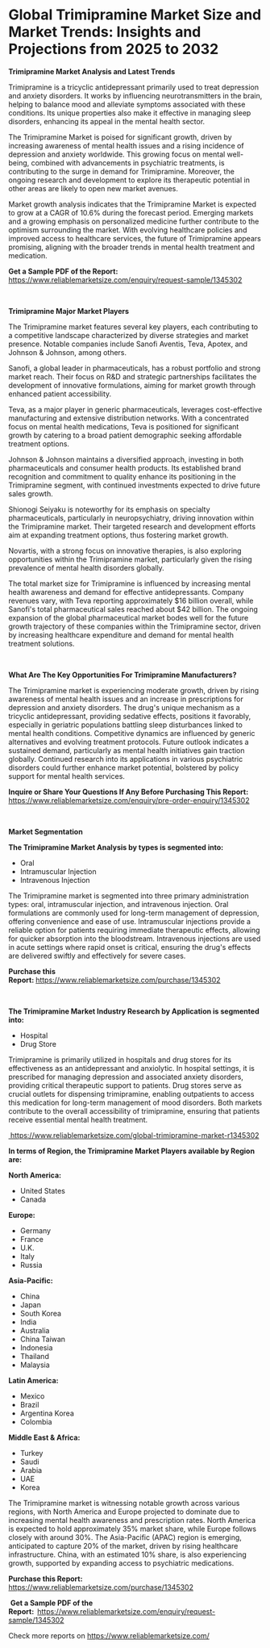 <p><h1>Global Trimipramine Market Size and Market Trends: Insights and Projections from 2025 to 2032</h1></p><p><strong>Trimipramine Market Analysis and Latest Trends</strong></p>
<p><p>Trimipramine is a tricyclic antidepressant primarily used to treat depression and anxiety disorders. It works by influencing neurotransmitters in the brain, helping to balance mood and alleviate symptoms associated with these conditions. Its unique properties also make it effective in managing sleep disorders, enhancing its appeal in the mental health sector.</p><p>The Trimipramine Market is poised for significant growth, driven by increasing awareness of mental health issues and a rising incidence of depression and anxiety worldwide. This growing focus on mental well-being, combined with advancements in psychiatric treatments, is contributing to the surge in demand for Trimipramine. Moreover, the ongoing research and development to explore its therapeutic potential in other areas are likely to open new market avenues.</p><p>Market growth analysis indicates that the Trimipramine Market is expected to grow at a CAGR of 10.6% during the forecast period. Emerging markets and a growing emphasis on personalized medicine further contribute to the optimism surrounding the market. With evolving healthcare policies and improved access to healthcare services, the future of Trimipramine appears promising, aligning with the broader trends in mental health treatment and medication.</p></p>
<p><strong>Get a Sample PDF of the Report:&nbsp;</strong> <a href="https://www.reliablemarketsize.com/enquiry/request-sample/1345302?utm_campaign=2450&utm_medium=2&utm_source=Github&utm_content=ia&utm_term=08032025&utm_id=trimipramine">https://www.reliablemarketsize.com/enquiry/request-sample/1345302</a></p>
<p>&nbsp;</p>
<p><strong>Trimipramine Major Market Players</strong></p>
<p><p>The Trimipramine market features several key players, each contributing to a competitive landscape characterized by diverse strategies and market presence. Notable companies include Sanofi Aventis, Teva, Apotex, and Johnson & Johnson, among others.</p><p>Sanofi, a global leader in pharmaceuticals, has a robust portfolio and strong market reach. Their focus on R&D and strategic partnerships facilitates the development of innovative formulations, aiming for market growth through enhanced patient accessibility.</p><p>Teva, as a major player in generic pharmaceuticals, leverages cost-effective manufacturing and extensive distribution networks. With a concentrated focus on mental health medications, Teva is positioned for significant growth by catering to a broad patient demographic seeking affordable treatment options.</p><p>Johnson & Johnson maintains a diversified approach, investing in both pharmaceuticals and consumer health products. Its established brand recognition and commitment to quality enhance its positioning in the Trimipramine segment, with continued investments expected to drive future sales growth.</p><p>Shionogi Seiyaku is noteworthy for its emphasis on specialty pharmaceuticals, particularly in neuropsychiatry, driving innovation within the Trimipramine market. Their targeted research and development efforts aim at expanding treatment options, thus fostering market growth.</p><p>Novartis, with a strong focus on innovative therapies, is also exploring opportunities within the Trimipramine market, particularly given the rising prevalence of mental health disorders globally.</p><p>The total market size for Trimipramine is influenced by increasing mental health awareness and demand for effective antidepressants. Company revenues vary, with Teva reporting approximately $16 billion overall, while Sanofi's total pharmaceutical sales reached about $42 billion. The ongoing expansion of the global pharmaceutical market bodes well for the future growth trajectory of these companies within the Trimipramine sector, driven by increasing healthcare expenditure and demand for mental health treatment solutions.</p></p>
<p>&nbsp;</p>
<p><strong>What Are The Key Opportunities For Trimipramine Manufacturers?</strong></p>
<p><p>The Trimipramine market is experiencing moderate growth, driven by rising awareness of mental health issues and an increase in prescriptions for depression and anxiety disorders. The drug's unique mechanism as a tricyclic antidepressant, providing sedative effects, positions it favorably, especially in geriatric populations battling sleep disturbances linked to mental health conditions. Competitive dynamics are influenced by generic alternatives and evolving treatment protocols. Future outlook indicates a sustained demand, particularly as mental health initiatives gain traction globally. Continued research into its applications in various psychiatric disorders could further enhance market potential, bolstered by policy support for mental health services.</p></p>
<p><strong>Inquire or Share Your Questions If Any Before Purchasing This Report:</strong> <a href="https://www.reliablemarketsize.com/enquiry/pre-order-enquiry/1345302?utm_campaign=2450&utm_medium=2&utm_source=Github&utm_content=ia&utm_term=08032025&utm_id=trimipramine">https://www.reliablemarketsize.com/enquiry/pre-order-enquiry/1345302</a></p>
<p>&nbsp;</p>
<p><strong>Market Segmentation</strong></p>
<p><strong>The Trimipramine Market Analysis by types is segmented into:</strong></p>
<p><ul><li>Oral</li><li>Intramuscular Injection</li><li>Intravenous Injection</li></ul></p>
<p><p>The Trimipramine market is segmented into three primary administration types: oral, intramuscular injection, and intravenous injection. Oral formulations are commonly used for long-term management of depression, offering convenience and ease of use. Intramuscular injections provide a reliable option for patients requiring immediate therapeutic effects, allowing for quicker absorption into the bloodstream. Intravenous injections are used in acute settings where rapid onset is critical, ensuring the drug's effects are delivered swiftly and effectively for severe cases.</p></p>
<p><strong>Purchase this Report:&nbsp;</strong><a href="https://www.reliablemarketsize.com/purchase/1345302?utm_campaign=2450&utm_medium=2&utm_source=Github&utm_content=ia&utm_term=08032025&utm_id=trimipramine">https://www.reliablemarketsize.com/purchase/1345302</a></p>
<p>&nbsp;</p>
<p><strong>The Trimipramine Market Industry Research by Application is segmented into:</strong></p>
<p><ul><li>Hospital</li><li>Drug Store</li></ul></p>
<p><p>Trimipramine is primarily utilized in hospitals and drug stores for its effectiveness as an antidepressant and anxiolytic. In hospital settings, it is prescribed for managing depression and associated anxiety disorders, providing critical therapeutic support to patients. Drug stores serve as crucial outlets for dispensing trimipramine, enabling outpatients to access this medication for long-term management of mood disorders. Both markets contribute to the overall accessibility of trimipramine, ensuring that patients receive essential mental health treatment.</p></p>
<p><a href="https://www.reliablemarketsize.com/global-trimipramine-market-r1345302?utm_campaign=2450&utm_medium=2&utm_source=Github&utm_content=ia&utm_term=08032025&utm_id=trimipramine">&nbsp;https://www.reliablemarketsize.com/global-trimipramine-market-r1345302</a></p>
<p><strong>In terms of Region, the Trimipramine Market Players available by Region are:</strong></p>
<p>
    <p> <strong> North America: </strong>
        <ul>
            <li>United States</li>
            <li>Canada</li>
        </ul>
        </p> 
    <p> <strong> Europe: </strong>
        <ul>
            <li>Germany</li>
            <li>France</li>
            <li>U.K.</li>
            <li>Italy</li>
            <li>Russia</li>
        </ul>
        </p> 
    <p> <strong> Asia-Pacific: </strong>
        <ul>
            <li>China</li>
            <li>Japan</li>
            <li>South Korea</li>
            <li>India</li>
            <li>Australia</li>
            <li>China Taiwan</li>
            <li>Indonesia</li>
            <li>Thailand</li>
            <li>Malaysia</li>
        </ul>
        </p> 
    <p> <strong> Latin America: </strong>
        <ul>
            <li>Mexico</li>
            <li>Brazil</li>
            <li>Argentina Korea</li>
            <li>Colombia</li>
        </ul>
        </p> 
    <p> <strong> Middle East & Africa: </strong>
        <ul>
            <li>Turkey</li>
            <li>Saudi</li>
            <li>Arabia</li>
            <li>UAE</li>
            <li>Korea</li>
        </ul>
    </p>
    </p>
<p><p>The Trimipramine market is witnessing notable growth across various regions, with North America and Europe projected to dominate due to increasing mental health awareness and prescription rates. North America is expected to hold approximately 35% market share, while Europe follows closely with around 30%. The Asia-Pacific (APAC) region is emerging, anticipated to capture 20% of the market, driven by rising healthcare infrastructure. China, with an estimated 10% share, is also experiencing growth, supported by expanding access to psychiatric medications.</p></p>
<p><strong>Purchase this Report: </strong><a href="https://www.reliablemarketsize.com/purchase/1345302?utm_campaign=2450&utm_medium=2&utm_source=Github&utm_content=ia&utm_term=08032025&utm_id=trimipramine">https://www.reliablemarketsize.com/purchase/1345302</a></p>
<p>&nbsp;<strong>Get a Sample PDF of the Report:&nbsp;&nbsp;</strong><a href="https://www.reliablemarketsize.com/enquiry/request-sample/1345302?utm_campaign=2450&utm_medium=2&utm_source=Github&utm_content=ia&utm_term=08032025&utm_id=trimipramine">https://www.reliablemarketsize.com/enquiry/request-sample/1345302</a></p>
<p><strong></strong></p>
<p>Check more reports on <a href="https://www.reliablemarketsize.com/?utm_campaign=2450&utm_medium=2&utm_source=Github&utm_content=ia&utm_term=08032025&utm_id=trimipramine">https://www.reliablemarketsize.com/</a></p>